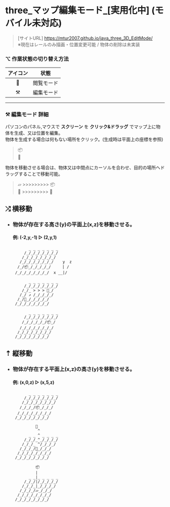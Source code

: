 # three_マップ編集モード_[実用化中] (モバイル未対応)

>[サイトURL] https://mtur2007.github.io/java_three_3D_EditMode/<br>
※現在はレールのみ描画・位置変更可能 / 物体の削除は未実装

### ⌥ 作業状態の切り替え方法

| アイコン |  状態  |
|:------:|:------:|
| 🎦 |  閲覧モード |
| ⚒️  |  編集モード |

---

### ⚒️ 編集モード 詳細
パソコンのパネル,マウスで **スクリーン** を **クリック&ドラッグ** でマップ上に物体を生成、又は位置を編集。<br>
物体を生成する場合は何もない場所をクリック。(生成時は平面上の座標を参照)

> 📦<br>🔺

物体を移動させる場合は、物体又は中間点にカーソルを合わせ、目的の場所へドラッグすることで移動可能。<br>

>⏥ >>>>>>>>> 📦<br>🔺 >>>>>>>>> 🔺

## ⤮ 横移動
- ### 物体が存在する高さ(y)の平面上(x,z)を移動させる。

    #### 例: (-2,y,-1) ▷ (2,y,1)
    ```
           _ _ _ _ _ _ _
         /_/_/_/_/_/_/_/
        /_/_/_/_/_/_/_/
       /_/_/_/_/_/_/_/    y  z
      /_/📦_/_/_/_/_/     | /
     /_/_/_/_/_/_/_/  x __|/
    ```

    ```
           _ _ _ _ _ _ _
         /_/_/_/_/_/_/_/
        /_/_ > > > 🔺_/
       /_/ ↗︎ /_/_/_/_/
      /_/🔺_/_/_/_/_/
     /_/_/_/_/_/_/_/
    ```

    ```
           _ _ _ _ _ _ _
         /_/_/_/_/_/_/_/
        /_/_/_/_/_/📦_/
       /_/_/_/_/_/_/_/
      /_/_/_/_/_/_/_/ 
     /_/_/_/_/_/_/_/
    ```

## ⇡ 縦移動
- ### 物体が存在する平面上(x,z)の高さ(y)を移動させる。 

    #### 例: (x,0,z) ▷ (x,5,z)
    ```
           _ _ _ _ _ _ _
         /_/_/_/_/_/_/_/
        /_/_/_/_/_/_/_/
       /_/_/_/📦_/_/_/
      /_/_/_/_/_/_/_/
     /_/_/_/_/_/_/_/
    ```
    ```
              🔺
               ^
           _ _ ^ _ _ _ _
         /_/_/_^_/_/_/_/
        /_/_/_ ^/_/_/_/
       /_/_/_/🔺_/_/_/
      /_/_/_/_/_/_/_/
     /_/_/_/_/_/_/_/
    ```
    ```
              📦
              |
           _ _|_ _ _ _ _
         /_/_/|/_/_/_/_/
        /_/_/_|_/_/_/_/
       /_/_/_/⏥_/_/_/
      /_/_/_/_/_/_/_/
     /_/_/_/_/_/_/_/
    ```